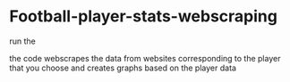# Football-player-stats-webscraping
run the 

the code webscrapes the data from websites corresponding to the player that you choose and creates graphs based on the player data 
